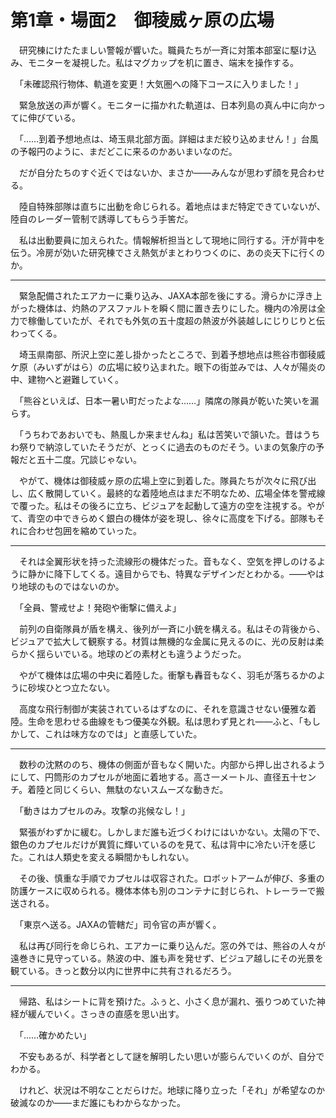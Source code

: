 
# 第1章・場面2　御稜威ヶ原の広場

　研究棟にけたたましい警報が響いた。職員たちが一斉に対策本部室に駆け込み、モニターを凝視した。私はマグカップを机に置き、端末を操作する。

　「未確認飛行物体、軌道を変更！大気圏への降下コースに入りました！」

　緊急放送の声が響く。モニターに描かれた軌道は、日本列島の真ん中に向かってに伸びている。

　「……到着予想地点は、埼玉県北部方面。詳細はまだ絞り込めません！」台風の予報円のように、まだどこに来るのかあいまいなのだ。

　だが自分たちのすぐ近くではないか、まさか――みんなが思わず顔を見合わせる。

　陸自特殊部隊は直ちに出動を命じられる。着地点はまだ特定できていないが、陸自のレーダー管制で誘導してもらう手筈だ。

　私は出動要員に加えられた。情報解析担当として現地に同行する。汗が背中を伝う。冷房が効いた研究棟でさえ熱気がまとわりつくのに、あの炎天下に行くのか。

---

　緊急配備されたエアカーに乗り込み、JAXA本部を後にする。滑らかに浮き上がった機体は、灼熱のアスファルトを瞬く間に置き去りにした。機内の冷房は全力で稼働していたが、それでも外気の五十度超の熱波が外装越しにじりじりと伝わってくる。

　埼玉県南部、所沢上空に差し掛かったところで、到着予想地点は熊谷市御稜威ケ原（みいずがはら）の広場に絞り込まれた。眼下の街並みでは、人々が陽炎の中、建物へと避難していく。

　「熊谷といえば、日本一暑い町だったよな……」隣席の隊員が乾いた笑いを漏らす。

　「うちわであおいでも、熱風しか来ませんね」私は苦笑いで頷いた。昔はうちわ祭りで納涼していたそうだが、とっくに過去のものだそう。いまの気象庁の予報だと五十二度。冗談じゃない。

　やがて、機体は御稜威ヶ原の広場上空に到着した。隊員たちが次々に飛び出し、広く散開していく。最終的な着陸地点はまだ不明なため、広場全体を警戒線で覆った。私はその後ろに立ち、ビジュアを起動して遠方の空を注視する。やがて、青空の中できらめく銀白の機体が姿を現し、徐々に高度を下げる。部隊もそれに合わせ包囲を縮めていった。

---

　それは全翼形状を持った流線形の機体だった。音もなく、空気を押しのけるように静かに降下してくる。遠目からでも、特異なデザインだとわかる。――やはり地球のものではないのか。

　「全員、警戒せよ！発砲や衝撃に備えよ」

　前列の自衛隊員が盾を構え、後列が一斉に小銃を構える。私はその背後から、ビジュアで拡大して観察する。材質は無機的な金属に見えるのに、光の反射は柔らかく揺らいでいる。地球のどの素材とも違うようだった。

　やがて機体は広場の中央に着陸した。衝撃も轟音もなく、羽毛が落ちるかのように砂埃ひとつ立たない。

　高度な飛行制御が実装されているはずなのに、それを意識させない優雅な着陸。生命を思わせる曲線をもつ優美な外観。私は思わず見とれ――ふと、「もしかして、これは味方なのでは」と直感していた。

---

　数秒の沈黙ののち、機体の側面が音もなく開いた。内部から押し出されるようにして、円筒形のカプセルが地面に着地する。高さ一メートル、直径五十センチ。着陸と同じくらい、無駄のないスムーズな動きだ。

　「動きはカプセルのみ。攻撃の兆候なし！」

　緊張がわずかに緩む。しかしまだ誰も近づくわけにはいかない。太陽の下で、銀色のカプセルだけが異質に輝いているのを見て、私は背中に冷たい汗を感じた。これは人類史を変える瞬間かもしれない。

　その後、慎重な手順でカプセルは収容された。ロボットアームが伸び、多重の防護ケースに収められる。機体本体も別のコンテナに封じられ、トレーラーで搬送される。

　「東京へ送る。JAXAの管轄だ」司令官の声が響く。

　私は再び同行を命じられ、エアカーに乗り込んだ。窓の外では、熊谷の人々が遠巻きに見守っている。熱波の中、誰も声を発せず、ビジュア越しにその光景を観ている。きっと数分以内に世界中に共有されるだろう。

---

　帰路、私はシートに背を預けた。ふぅと、小さく息が漏れ、張りつめていた神経が緩んでいく。さっきの直感を思い出す。

　「……確かめたい」

　不安もあるが、科学者として謎を解明したい思いが膨らんでいくのが、自分でわかる。

　けれど、状況は不明なことだらけだ。地球に降り立った「それ」が希望なのか破滅なのか――まだ誰にもわからなかった。
<!--stackedit_data:
eyJoaXN0b3J5IjpbLTEzMTc1NTI5OThdfQ==
-->